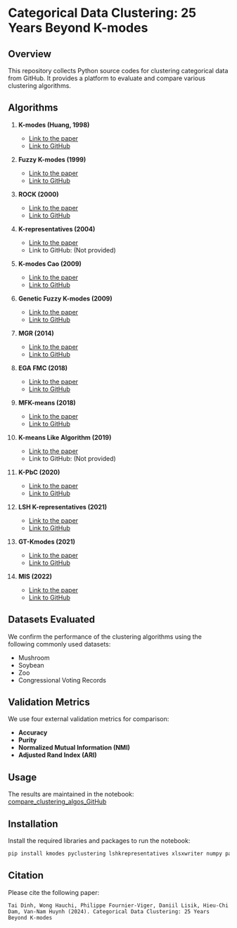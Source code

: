 # Categorical Data Clustering: 25 Years Beyond K-modes

## Overview
This repository collects Python source codes for clustering categorical data from GitHub. It provides a platform to evaluate and compare various clustering algorithms.

## Algorithms

1. **K-modes (Huang, 1998)**
   - [Link to the paper](https://link.springer.com/article/10.1023/A:1009769707641)
   - [Link to GitHub](https://github.com/nicodv/kmodes)

2. **Fuzzy K-modes (1999)**
   - [Link to the paper](https://ieeexplore.ieee.org/document/784206)
   - [Link to GitHub](https://github.com/srimantacse/ShapleyCategorical/tree/main/src)

3. **ROCK (2000)**
   - [Link to the paper](https://www.sciencedirect.com/science/article/pii/S0306437900000223)
   - [Link to GitHub](https://github.com/annoviko/pyclustering/blob/master/pyclustering/cluster/rock.py)

4. **K-representatives (2004)**
   - [Link to the paper](https://tinyurl.com/3vhthhbr)
   - Link to GitHub: (Not provided)

5. **K-modes Cao (2009)**
   - [Link to the paper](https://www.sciencedirect.com/science/article/pii/S0957417409001043)
   - [Link to GitHub](https://github.com/nicodv/kmodes)

6. **Genetic Fuzzy K-modes (2009)**
   - [Link to the paper](https://www.sciencedirect.com/science/article/pii/S0957417407005957)
   - [Link to GitHub](https://github.com/V-Rang/Fuzzy-clustering)

7. **MGR (2014)**
   - [Link to the paper](https://www.sciencedirect.com/science/article/pii/S0045790617327131)
   - [Link to GitHub](https://github.com/vatsarishabh22/MFk-M-Clustering)

8. **EGA FMC (2018)**
   - [Link to the paper](https://dl.acm.org/doi/10.1504/IJBIC.2018.092801)
   - [Link to GitHub](https://github.com/vatsarishabh22/MFk-M-Clustering)

9. **MFK-means (2018)**
   - [Link to the paper](https://www.sciencedirect.com/science/article/pii/S0045790617327131)
   - [Link to GitHub](https://github.com/medhini/Genetic-Algorithm-Fuzzy-K-Modes)

10. **K-means Like Algorithm (2019)**
    - [Link to the paper](https://link.springer.com/article/10.1007/s12652-019-01445-5)
    - Link to GitHub: (Not provided)

11. **K-PbC (2020)**
    - [Link to the paper](https://link.springer.com/article/10.1007/s10489-020-01677-5)
    - [Link to GitHub](https://github.com/ClarkDinh/k-PbC)

12. **LSH K-representatives (2021)**
    - [Link to the paper](https://www.sciencedirect.com/science/article/pii/S0925231221012340)
    - [Link to GitHub](https://github.com/nmtoan91/lshkrepresentatives)

13. **GT-Kmodes (2021)**
    - [Link to the paper](https://www.sciencedirect.com/science/article/pii/S2666827021000505#sec3)
    - [Link to GitHub](https://github.com/srimantacse/ShapleyCategorical/tree/main/src)

14. **MIS (2022)**
    - [Link to the paper](https://link.springer.com/chapter/10.1007/978-3-031-17114-7_16)
    - [Link to GitHub](https://github.com/c4sgub/MIS_Categorical_Clustering)

## Datasets Evaluated
We confirm the performance of the clustering algorithms using the following commonly used datasets:
- Mushroom
- Soybean
- Zoo
- Congressional Voting Records

## Validation Metrics
We use four external validation metrics for comparison:
- **Accuracy**
- **Purity**
- **Normalized Mutual Information (NMI)**
- **Adjusted Rand Index (ARI)**

## Usage
The results are maintained in the notebook: [compare_clustering_algos_GitHub](https://github.com/ClarkDinh/Categorical-data-clustering-25-years-beyond-K-modes/blob/main/compare_clustering_algos_GitHub.ipynb)

## Installation
Install the required libraries and packages to run the notebook:
```bash
pip install kmodes pyclustering lshkrepresentatives xlsxwriter numpy pandas tqdm matplotlib
```

## Citation

Please cite the following paper:

    Tai Dinh, Wong Hauchi, Philippe Fournier-Viger, Daniil Lisik, Hieu-Chi Dam, Van-Nam Huynh (2024). Categorical Data Clustering: 25 Years Beyond K-modes

